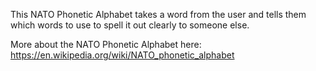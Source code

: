 This NATO Phonetic Alphabet takes a word from the user and tells them which words to use to spell it out clearly to someone else.

More about the NATO Phonetic Alphabet here: https://en.wikipedia.org/wiki/NATO_phonetic_alphabet
